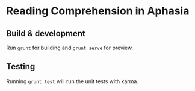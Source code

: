 # Reading Comprehension in Aphasia

## Build & development

Run `grunt` for building and `grunt serve` for preview.

## Testing

Running `grunt test` will run the unit tests with karma.
